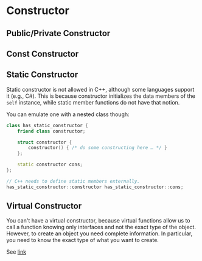 # Constructor

## Public/Private Constructor
## Const Constructor
## Static Constructor
Static constructor is not allowed in C++, although some languages support it (e.g., C#). This is because constructor initializes the data members of the `self` instance, while static member functions do not have that notion.

You can emulate one with a nested class though:
```C++
class has_static_constructor {
    friend class constructor;

    struct constructor {
        constructor() { /* do some constructing here … */ }
    };

    static constructor cons;
};

// C++ needs to define static members externally.
has_static_constructor::constructor has_static_constructor::cons;
```

## Virtual Constructor
You can't have a virtual constructor, because virtual functions allow us to call a function knowing only interfaces and not the exact type of the object. However, to create an object you need complete information. In particular, you need to know the exact type of what you want to create.

See <a href="https://www.stroustrup.com/bs_faq2.html#virtual-ctor" target="_blank">link</a>